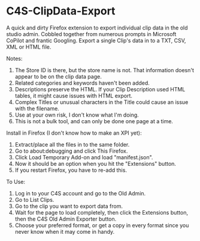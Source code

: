 # C4S-ClipData-Export
A quick and dirty Firefox extension to export individual clip data in the old studio admin. 
Cobbled together from numerous prompts in Microsoft CoPilot and frantic Googling. 
Export a single Clip's data in to a TXT, CSV, XML or HTML file.  

Notes:
1. The Store ID is there, but the store name is not. That information doesn't appear to be on the clip data page.
2. Related categories and keywords haven't been added.
3. Descriptions preserve the HTML. If your Clip Description used HTML tables, it might cause issues with HTML export.
4. Complex Titles or unusual characters in the Title could cause an issue with the filename.
5. Use at your own risk, I don't know what I'm doing.
6. This is not a bulk tool, and can only be done one page at a time.

Install in Firefox (I don't know how to make an XPI yet):
1. Extract/place all the files in to the same folder.
2. Go to about:debugging and click This Firefox.
3. Click Load Temporary Add-on and load "manifest.json".
4. Now it should be an option when you hit the "Extensions" button.
5. If you restart Firefox, you have to re-add this.

To Use:
1. Log in to your C4S account and go to the Old Admin.
2. Go to List Clips.
3. Go to the clip you want to export data from.
4. Wait for the page to load completely, then click the Extensions button, then the C4S Old Admin Exporter button.
5. Choose your preferred format, or get a copy in every format since you never know when it may come in handy.
